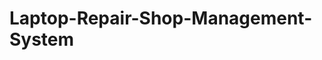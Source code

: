 # Laptop-Repair-Shop-Management-System
<p><br>
<img src="/home/abhi/Documents/Github/Shop.png>
</p>          
